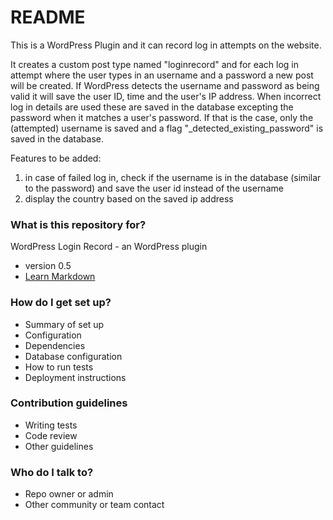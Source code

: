 # README #

This is a WordPress Plugin and it can record log in attempts on the website.

It creates a custom post type named "loginrecord" and for each log in attempt where the user types in an username and a password a new post will be created.
If WordPress detects the username and password as being valid it will save the user ID, time and the user's IP address.
When incorrect log in details are used these are saved in the database excepting the password when it matches a user's password.
If that is the case, only the (attempted) username is saved and a flag "_detected_existing_password" is saved in the database.

Features to be added:
1.  in case of failed log in, check if the username is in the database (similar to the password) and save the user id instead of the username
2.  display the country based on the saved ip address



### What is this repository for? ###

WordPress Login Record - an WordPress plugin
* version 0.5
* [Learn Markdown](https://bitbucket.org/tutorials/markdowndemo)

### How do I get set up? ###

* Summary of set up
* Configuration
* Dependencies
* Database configuration
* How to run tests
* Deployment instructions

### Contribution guidelines ###

* Writing tests
* Code review
* Other guidelines

### Who do I talk to? ###

* Repo owner or admin
* Other community or team contact